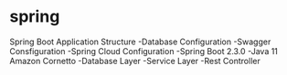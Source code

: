 # spring
Spring Boot Application Structure
-Database Configuration
-Swagger Consfiguration
-Spring Cloud Configuration
-Spring Boot 2.3.0
-Java 11 Amazon Cornetto 
-Database Layer
-Service Layer
-Rest Controller
